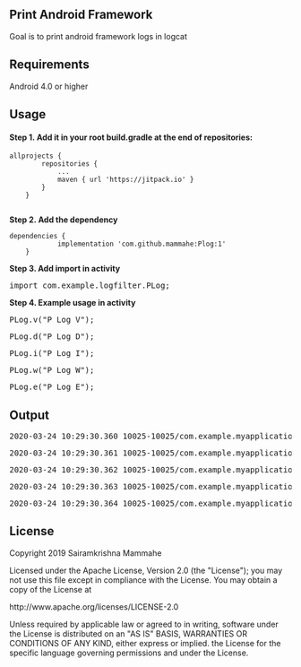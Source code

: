 <h2><strong>Print Android Framework</strong></h2>
<p>Goal is to print android framework logs in logcat</p>
<h2><strong>Requirements</strong></h2>
<p>Android 4.0 or higher&nbsp;</p>
<h2><strong> Usage</strong></h2>
<h4><strong>Step 1.&nbsp;</strong>Add it in your root build.gradle at the end of repositories:</h4>
<pre class="kode language-css code-toolbar"><code class=" kode language-css"><span class="token selector">allprojects</span> <span class="token punctuation">{</span>
		<span class="token selector">repositories</span> <span class="token punctuation">{</span>
			<span class="token selector">...
			maven</span> <span class="token punctuation">{</span> url <span class="token string">'https://jitpack.io'</span> <span class="token punctuation">}</span>
		<span class="token punctuation">}</span>
	<span class="token punctuation">}<br /><br /></span></code></pre>
<p><strong>Step 2.&nbsp;Add the dependency</strong></p>
<pre class="kode code-toolbar  language-css"><code id="depCodeGradle" class=" kode  language-css"><span class="token selector">dependencies</span> <span class="token punctuation">{</span>
	        implementation <span class="token string">'com.github.mammahe:Plog:1'</span>
	<span class="token punctuation">}</span></code></pre>
<p><strong>Step 3. Add import in activity</strong></p>
<pre>import com.example.logfilter.PLog;</pre>
<p><strong>Step 4. Example usage in activity</strong></p>
<pre>PLog.v("P Log V");</pre>
<pre>PLog.d("P Log D");</pre>
<pre>PLog.i("P Log I");</pre>
<pre>PLog.w("P Log W");</pre>
<pre>PLog.e("P Log E");</pre>

<h2>Output</h2>
<p><pre>2020-03-24 10:29:30.360 10025-10025/com.example.myapplication V/com.example.myapplication.MainActivity: 2020-03-24 10:29:30.359 com.example.myapplication.MainActivity#onCreate:18 P Log V</pre></p>
<p><pre>2020-03-24 10:29:30.361 10025-10025/com.example.myapplication V/com.example.myapplication.MainActivity: 2020-03-24 10:29:30.360 com.example.myapplication.MainActivity#onCreate:19 P Log D</pre></p>
<p><pre>2020-03-24 10:29:30.362 10025-10025/com.example.myapplication V/com.example.myapplication.MainActivity: 2020-03-24 10:29:30.361 com.example.myapplication.MainActivity#onCreate:20 P Log I</pre></p>
<p><pre>2020-03-24 10:29:30.363 10025-10025/com.example.myapplication V/com.example.myapplication.MainActivity: 2020-03-24 10:29:30.362 com.example.myapplication.MainActivity#onCreate:21 P Log W</pre></p>
<p><pre>2020-03-24 10:29:30.364 10025-10025/com.example.myapplication V/com.example.myapplication.MainActivity: 2020-03-24 10:29:30.363 com.example.myapplication.MainActivity#onCreate:22 P Log E</pre></p>
<h2>License</h2>
<p>Copyright 2019 Sairamkrishna Mammahe</p>
<p>Licensed under the Apache License, Version 2.0 (the "License"); you may not use this file except in compliance with the License. You may obtain a copy of the License at</p>
<p>http://www.apache.org/licenses/LICENSE-2.0</p>
<p>Unless required by applicable law or agreed to in writing, software under the License is distributed on an "AS IS" BASIS, WARRANTIES OR CONDITIONS OF ANY KIND, either express or implied. the License for the specific language governing permissions and under the License.</p>
